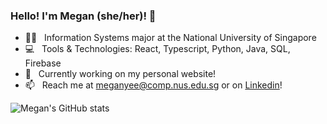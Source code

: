 ### Hello! I'm Megan (she/her)! 👋

- 👩‍💻  &nbsp; Information Systems major at the National University of Singapore 
- 💻  &nbsp; Tools & Technologies: React, Typescript, Python, Java, SQL, Firebase
- 🔨  &nbsp; Currently working on my personal website!
- 📫  &nbsp; Reach me at meganyee@comp.nus.edu.sg or on [Linkedin](https://www.linkedin.com/in/megan-yee/)!

![Megan's GitHub stats](https://github-readme-stats.vercel.app/api?username=ydymegan&count_private=true&show_icons=true&theme=discord_old_blurple&hide=contribs,issues)
<!-- ### Tools & Technologies 
 -->
<!--
**ydymegan/ydymegan** is a ✨ _special_ ✨ repository because its `README.md` (this file) appears on your GitHub profile.

Here are some ideas to get you started:

- 🔭 I’m currently working on ...
- 🌱 I’m currently learning ...
- 👯 I’m looking to collaborate on ...
- 🤔 I’m looking for help with ...
- 💬 Ask me about ...
- 📫 How to reach me: ...
- 😄 Pronouns: ...
- ⚡ Fun fact: ...
-->
